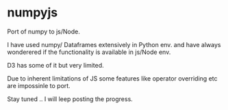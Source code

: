 # numpyjs

Port of numpy to js/Node.

I have used numpy/ Dataframes extensively in Python env. and have always wonderered if the functionality is available in js/Node env.

D3 has some of it but very limited.

Due to inherent limitations of JS some features like operator overriding etc are impossinle to port.

Stay tuned  .. I will leep posting the progress.
